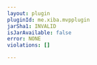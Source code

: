 ```yaml
---
layout: plugin
pluginId: me.xiba.mvpplugin
jarSha1: INVALID
isJarAvailable: false
error: NONE
violations: []

---
```

